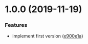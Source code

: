 # 1.0.0 (2019-11-19)


### Features

* implement first version ([e900e1a](https://github.com/call-a3/micro-accepts/commit/e900e1a0521a9f65fbb4e2cc19d055fe090eeaf3))
